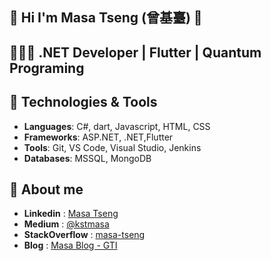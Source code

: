 ## 👋 Hi I'm Masa Tseng (曾基臺) 👋

## 👨🏻‍💻 .NET Developer | Flutter | Quantum Programing

## 🔧 Technologies & Tools

- **Languages**: C#, dart, Javascript, HTML, CSS
- **Frameworks**: ASP.NET, .NET,Flutter 
- **Tools**: Git, VS Code, Visual Studio, Jenkins
- **Databases**: MSSQL, MongoDB

## 📜 About me
- **Linkedin** : [Masa Tseng](https://www.linkedin.com/in/masa-tseng-7b1874144/)
- **Medium** : [@kstmasa](https://medium.com/@kstmasa)
- **StackOverflow** : [masa-tseng](https://stackoverflow.com/users/9101864/masa-tseng)
- **Blog** : [Masa Blog - GTI](https://kstmasa.github.io/)


<!--
**kstmasa/kstmasa** is a ✨ _special_ ✨ repository because its `README.md` (this file) appears on your GitHub profile.

Here are some ideas to get you started:

- 🔭 I’m currently working on ...
- 🌱 I’m currently learning ...
- 👯 I’m looking to collaborate on ...
- 🤔 I’m looking for help with ...
- 💬 Ask me about ...
- 📫 How to reach me: ...
- 😄 Pronouns: ...
- ⚡ Fun fact: ...
-->
